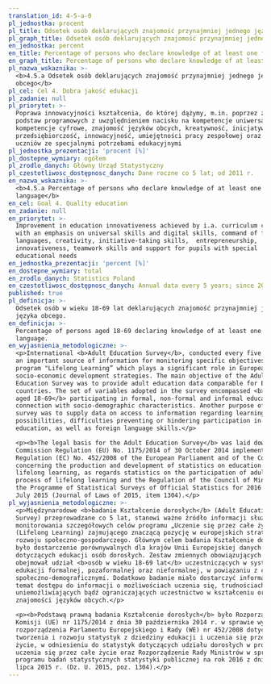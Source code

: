 ```yaml
---
translation_id: 4-5-a-0
pl_jednostka: procent
pl_title: Odsetek osób deklarujących znajomość przynajmniej jednego języka obcego
pl_graph_title: Odsetek osób deklarujących znajomość przynajmniej jednego języka obcego
en_jednostka: percent
en_title: Percentage of persons who declare knowledge of at least one foreign language
en_graph_title: Percentage of persons who declare knowledge of at least one foreign language
pl_nazwa_wskaznika: >-
  <b>4.5.a Odsetek osób deklarujących znajomość przynajmniej jednego języka
  obcego</b>
pl_cel: Cel 4. Dobra jakość edukacji
pl_zadanie: null
pl_priorytet: >-
  Poprawa innowacyjności kształcenia, do której dążymy, m.in. poprzez zmiany
  podstaw programowych z uwzględnieniem nacisku na kompetencje uniwersalne oraz
  kompetencje cyfrowe, znajomość języków obcych, kreatywność, inicjatywność,
  przedsiębiorczość, innowacyjność, umiejętności pracy zespołowej oraz wsparcie
  uczniów ze specjalnymi potrzebami edukacyjnymi
pl_jednostka_prezentacji: 'procent [%]'
pl_dostepne_wymiary: ogółem
pl_zrodlo_danych: Główny Urząd Statystyczny
pl_czestotliwosc_dostępnosc_danych: Dane roczne co 5 lat; od 2011 r.
en_nazwa_wskaznika: >-
  <b>4.5.a Percentage of persons who declare knowledge of at least one foreign
  language</b>
en_cel: Goal 4. Quality education
en_zadanie: null
en_priorytet: >-
  Improvement in education innovativeness achieved by i.a. curriculum change
  with an emphasis on universal skills and digital skills, command of foreign
  languages, creativity, initiative-taking skills,  entrepreneurship,
  innovativeness, teamwork skills and support for pupils with special
  educational needs
en_jednostka_prezentacji: 'percent [%]'
en_dostepne_wymiary: total
en_zrodlo_danych: Statistics Poland
en_czestotliwosc_dostępnosc_danych: Annual data every 5 years; since 2011.
published: true
pl_definicja: >-
  Odsetek osób w wieku 18-69 lat deklarujących znajomość przynajmniej jednego
  języka obcego.
en_definicja: >-
  Percentage of persons aged 18-69 declaring knowledge of at least one foreign
  language.
en_wyjasnienia_metodologiczne: >-
  <p>International <b>Adult Education Survey</b>, conducted every five years, is
  an important source of information for monitoring specific objectives of the
  program "Lifelong Learning” which plays a significant role in European
  socio-economic development strategies. The main objective of the Adult
  Education Survey was to provide adult education data comparable for EU
  countries. The set of variables adopted in the survey encompassed <b>people
  aged 18-69</b> participating in formal, non-formal and informal education, in
  connection with socio-demographic characteristics. Another purpose of the
  survey was to supply data on access to information regarding learning
  possibilities, difficulties preventing or hindering participation in
  education, as well as foreign language skills.</p>

  <p><b>The legal basis for the Adult Education Survey</b> was laid down in the
  Commission Regulation (EU) No. 1175/2014 of 30 October 2014 implementing the
  Regulation (EC) No. 452/2008 of the European Parliament and of the Council
  concerning the production and development of statistics on education and
  lifelong learning, as regards statistics on the participation of adults in the
  process of lifelong learning and the Regulation of the Council of Ministers on
  the Programme of Statistical Surveys of Official Statistics for 2016 of 21
  July 2015 (Journal of Laws of 2015, item 1304).</p>
pl_wyjasnienia_metodologiczne: >-
  <p>Międzynarodowe <b>badanie Kształcenie dorosłych</b> (Adult Education
  Survey) przeprowadzane co 5 lat, stanowi ważne źródło informacji służące do
  monitorowania szczegółowych celów programu „Uczenie się przez całe życie”
  (Lifelong Learning) zajmującego znaczącą pozycję w europejskich strategiach
  rozwoju społeczno-gospodarczego. Głównym celem badania Kształcenie dorosłych
  było dostarczenie porównywalnych dla krajów Unii Europejskiej danych
  dotyczących edukacji osób dorosłych. Zestaw zmiennych obowiązujących w badaniu
  obejmował udział <b>osób w wieku 18-69 lat</b> uczestniczących w systemie
  edukacji formalnej, pozaformalnej oraz nieformalnej, w powiązaniu z cechami
  społeczno-demograficznymi. Dodatkowo badanie miało dostarczyć informacji na
  temat dostępu do informacji o możliwościach uczenia się, trudnościach
  uniemożliwiających bądź ograniczających uczestnictwo w kształceniu oraz
  znajomości języków obcych.</p>

  <p><b>Podstawą prawną badania Kształcenie dorosłych</b> było Rozporządzenie
  Komisji (UE) nr 1175/2014 z dnia 30 października 2014 r. w sprawie wykonania
  rozporządzenia Parlamentu Europejskiego i Rady (WE) nr 452/2008 dotyczącego
  tworzenia i rozwoju statystyk z dziedziny edukacji i uczenia się przez całe
  życie, w odniesieniu do statystyk dotyczących udziału dorosłych w procesie
  uczenia się przez całe życie oraz Rozporządzenie Rady Ministrów w sprawie
  programu badań statystycznych statystyki publicznej na rok 2016 z dnia 21
  lipca 2015 r. (Dz. U. 2015, poz. 1304).</p>
---
```

